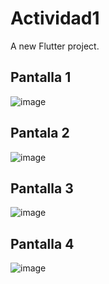 # Actividad1

A new Flutter project.

## Pantalla 1
![image](https://github.com/user-attachments/assets/6c3af9eb-fed1-4c2d-98a4-78bd1dd55400)
## Pantala 2
![image](https://github.com/user-attachments/assets/e8f30bd7-6a10-41fb-b72e-04848d39a177)
## Pantalla 3
![image](https://github.com/user-attachments/assets/d6fa7099-24ba-46dc-8184-691d6701fe11)
## Pantalla 4
![image](https://github.com/user-attachments/assets/e3a75916-8f6b-4547-af3d-b77bafc599c4)


